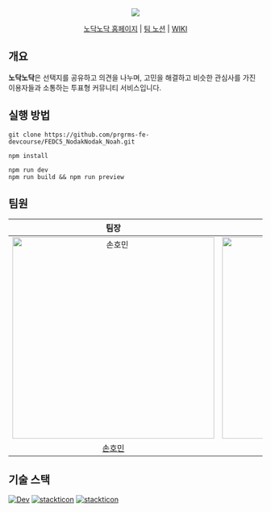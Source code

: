 
<div align='center'>
<img src="https://github.com/prgrms-fe-devcourse/FEDC5_NodakNodak_Noah/blob/dev/public/DefaultImage.webp?raw=true">
</div>

 <p align='center'> <a href='https://nodak.vercel.app/'>노닥노닥 홈페이지</a> | <a href='https://www.notion.so/prgrms/dc31cbc0e863426e96f6b3fa30a1feec'>팀 노션</a> | <a href='#'>WIKI</a>

 </p>

## 개요
**노닥노닥**은 선택지를 공유하고 의견을 나누며, 고민을 해결하고 비슷한 관심사를 가진 이용자들과 소통하는 투표형 커뮤니티 서비스입니다.

## 실행 방법
```
git clone https://github.com/prgrms-fe-devcourse/FEDC5_NodakNodak_Noah.git
```
```
npm install
```
```
npm run dev
npm run build && npm run preview
```
## 팀원

| 팀장 | | | | |
| :-: | :-: | :-: | :-: | :-: |
| <img src="https://avatars.githubusercontent.com/u/102784200?v=4" width=400px alt="손호민"/> | <img src="https://avatars.githubusercontent.com/u/107539614?v=4" width=400px alt="안현진"> | <img src="https://avatars.githubusercontent.com/u/96977881?v=4" width=400px alt="윤석현"> | <img src="https://avatars.githubusercontent.com/u/137467530?v=4" width=400px alt="채수혁"> | <img src="https://avatars.githubusercontent.com/u/104545906?v=4" width=400px alt="체프"> |
|                       [손호민](https://github.com/HoberMin)                        |                            [안현진](https://github.com/hyeonjinan096)                            |                            [윤석현](https://github.com/YunSukHyun)                            |                          [채수혁](https://github.com/ienrum)                           |                         [허지호](https://github.com/hj9118)                         |

## 기술 스택
[![Dev](https://firebasestorage.googleapis.com/v0/b/stackticon-81399.appspot.com/o/images%2F1705252643712?alt=media&token=593e94a0-9f7c-49e7-b495-8aed3f64426d)](https://github.com/msdio/stackticon)
[![stackticon](https://firebasestorage.googleapis.com/v0/b/stackticon-81399.appspot.com/o/images%2F1705252690709?alt=media&token=bbe914af-6de7-4c96-9c3a-e9ae4a95c2ab)](https://github.com/msdio/stackticon)
[![stackticon](https://firebasestorage.googleapis.com/v0/b/stackticon-81399.appspot.com/o/images%2F1705252722491?alt=media&token=c6c43486-16b9-4581-9ee3-7a9c3cb3ed3a)](https://github.com/msdio/stackticon)

